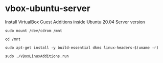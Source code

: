 # vbox-ubuntu-server

Install VirtualBox Guest Additions inside Ubuntu 20.04 Server version

```
sudo mount /dev/cdrom /mnt

cd /mnt

sudo apt-get install -y build-essential dkms linux-headers-$(uname -r)
```

```
sudo ./VBoxLinuxAdditions.run
```
